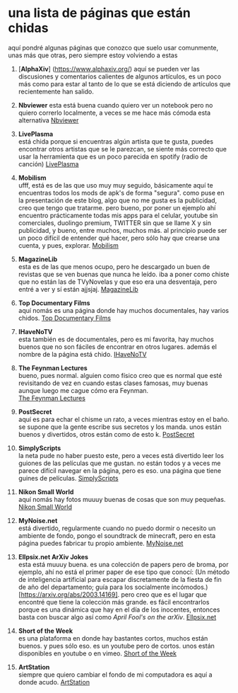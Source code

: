 # una lista de páginas que están chidas

aquí pondré algunas páginas que conozco que suelo usar comunmente, unas más que otras, pero siempre estoy volviendo a estas

1. [**AlphaXiv**] (https://www.alphaxiv.org/)
   aquí se pueden ver las discusiones y comentarios calientes de algunos artículos, es un poco más como para estar al tanto de lo que se está diciendo de artículos que recientemente han salido.

2. **Nbviewer**
   esta está buena cuando quiero ver un notebook pero no quiero correrlo localmente, a veces se me hace más cómoda esta alternativa
   [Nbviewer](https://nbviewer.org)

3. **LivePlasma**  
   está chida porque si encuentras algún artista que te gusta, puedes encontrar otros artistas que se le parezcan, se siente más correcto que usar la herramienta que es un poco parecida en spotify (radio de canción)
   [LivePlasma](http://www.liveplasma.com)

4. **Mobilism**  
   ufff, está es de las que uso muy muy seguido, básicamente aquí te encuentras todos los mods de apk's de forma "segura". como puse en la presentación de este blog, algo que no me gusta es la publicidad, creo que tengo que tratarme. pero bueno, por poner un ejemplo ahí encuentro prácticamente todas mis apps para el celular, youtube sin comerciales, duolingo premium, TWITTER sin que se llame X y sin publicidad, y bueno, entre muchos, muchos más. al principio puede ser un poco difícil de entender qué hacer, pero sólo hay que crearse una cuenta, y pues, explorar. 
   [Mobilism](https://forum.mobilism.me/)

5. **MagazineLib**  
   esta es de las que menos ocupo, pero he descargado un buen de revistas que se ven buenas que nunca he leído. iba a poner como chiste que no están las de TVyNovelas y que eso era una desventaja, pero entré a ver y sí están ajjsjaj. 
   [MagazineLib](https://magazinelib.com)

6. **Top Documentary Films**  
   aquí nomás es una página donde hay muchos documentales, hay varios chidos.
   [Top Documentary Films](https://topdocumentaryfilms.com)

7. **IHaveNoTV**  
   esta también es de documentales, pero es mi favorita, hay muchos buenos que no son fáciles de encontrar en otros lugares. además el nombre de la página está chido.
   [IHaveNoTV](https://ihavenotv.com)

8. **The Feynman Lectures**  
   bueno, pues normal. alguien como físico creo que es normal que esté revisitando de vez en cuando estas clases famosas, muy buenas aunque luego me cague cómo era Feynman.  
   [The Feynman Lectures](https://www.feynmanlectures.caltech.edu)

9. **PostSecret**  
   aquí es para echar el chisme un rato, a veces mientras estoy en el baño. se supone que la gente escribe sus secretos y los manda. unos están buenos y divertidos, otros están como de esto k.
   [PostSecret](https://postsecret.com)

10. **SimplyScripts**  
   la neta pude no haber puesto este, pero a veces está divertido leer los guiones de las películas que me gustan. no están todos y a veces me parece difícil navegar en la página, pero es eso. una página que tiene guines de películas.
    [SimplyScripts](https://simplyscripts.com)

11. **Nikon Small World**  
    aquí nomás hay fotos muuuy buenas de cosas que son muy pequeñas.  
    [Nikon Small World](https://www.nikonsmallworld.com)

12. **MyNoise.net**  
    está divertido, regularmente cuando no puedo dormir o necesito un ambiente de fondo, pongo el soundtrack de minecraft, pero en esta página puedes fabricar tu propio ambiente. 
    [MyNoise.net](https://mynoise.net)

13. **Ellpsix.net ArXiv Jokes**  
    esta está muuuy buena. es una colección de papers pero de broma, por ejemplo, ahí no está el primer paper de ese tipo que conocí: (Un método de inteligencia artificial para escapar discretamente de la fiesta de fin de año del departamento; guía para los socialmente incómodos.)[https://arxiv.org/abs/2003.14169]. pero creo que es el lugar que encontré que tiene la colección más grande. es fácil encontrarlos porque es una dinámica que hay en el día de los inocentes, entonces basta con buscar algo así como _April Fool's on the arXiv_.
    [Ellpsix.net](https://www.ellipsix.net/arxiv-joke-papers.html)

14. **Short of the Week**  
    es una plataforma en donde hay bastantes cortos, muchos están buenos. y pues sólo eso. es un youtube pero de cortos. unos están disponibles en youtube o en vimeo.
    [Short of the Week](https://www.shortoftheweek.com)

15. **ArtStation**  
   siempre que quiero cambiar el fondo de mi computadora es aquí a donde acudo.
    [ArtStation](https://www.artstation.com)
